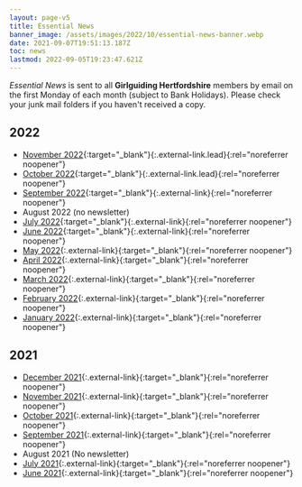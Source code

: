 ```yaml
---
layout: page-v5
title: Essential News
banner_image: /assets/images/2022/10/essential-news-banner.webp
date: 2021-09-07T19:51:13.187Z
toc: news
lastmod: 2022-09-05T19:23:47.621Z
---
```

_Essential News_ is sent to all **Girlguiding Hertfordshire** members by email on the first Monday of each month (subject to Bank Holidays). Please check your junk mail folders if you haven't received a copy.

## 2022

- [November 2022](https://mailchi.mp/de4c603fc70c/november-2022-essential-news-9761519){:target="_blank"}{:.external-link.lead}{:rel="noreferrer noopener"}
- [October 2022](https://mailchi.mp/fa958ee957d9/october-2022-essential-news-9004423){:target="_blank"}{:.external-link.lead}{:rel="noreferrer noopener"}
- [September 2022](https://mailchi.mp/ec89a5e1d512/september-2022-essential-news-8989239){:target="_blank"}{:.external-link}{:rel="noreferrer noopener"}
- August 2022 (no newsletter)
- [July 2022](https://mailchi.mp/f50de01f9a68/july-2022-essential-news-8869943){:target="_blank"}{:.external-link}{:rel="noreferrer noopener"}
- [June 2022](https://mailchi.mp/f17447aa9729/june-2022-essential-news-8847787){:target="_blank"}{:.external-link}{:rel="noreferrer noopener"}
- [May 2022](https://mailchi.mp/3bf98f39f986/may-2022-essential-news-6200821){:.external-link}{:target="_blank"}{:rel="noreferrer noopener"}
- [April 2022](https://mailchi.mp/950a4e310491/april-2022-essential-news-6183949){:.external-link}{:target="_blank"}{:rel="noreferrer noopener"}
- [March 2022](https://mailchi.mp/4d874af2c275/march-2022-essential-news){:.external-link}{:target="_blank"}{:rel="noreferrer noopener"}
- [February 2022](https://mailchi.mp/98abc6c499f0/feb-2022-essential-news-6118194){:.external-link}{:target="_blank"}{:rel="noreferrer noopener"}
- [January 2022](https://mailchi.mp/a3aed69df64d/jan-2022-essential-news-5015594?e=3599adf2bf){:.external-link}{:target="_blank"}{:rel="noreferrer noopener"}

## 2021

- [December 2021](https://mailchi.mp/2c8ad8b2e52e/dec-2021-essential-news-5000438){:.external-link}{:target="_blank"}{:rel="noreferrer noopener"}
- [November 2021](https://mailchi.mp/65b0a7d996c4/nov-2021-essential-news-4986410){:.external-link}{:target="_blank"}{:rel="noreferrer noopener"}
- [October 2021](https://mailchi.mp/e1eb216f47fe/oct-2021-essential-news-4972418){:.external-link}{:target="_blank"}{:rel="noreferrer noopener"}
- [September 2021](https://mailchi.mp/47bc1115bc9e/sept-2021-essential-news){:.external-link}{:target="_blank"}{:rel="noreferrer noopener"}
- August 2021 (No newsletter)
- [July 2021](https://mailchi.mp/2a701b398b86/july-2021-essential-news){:.external-link}{:target="_blank"}{:rel="noreferrer noopener"}
- [June 2021](https://mailchi.mp/be4b583e65bd/june-2021-essential-news){:.external-link}{:target="_blank"}{:rel="noreferrer noopener"}
